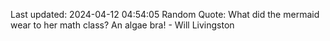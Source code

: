 Last updated: 2024-04-12 04:54:05
Random Quote: What did the mermaid wear to her math class? An algae bra! - Will Livingston